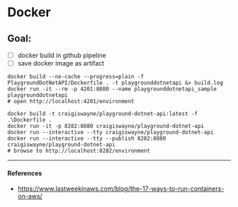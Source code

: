 # Docker

## Goal:
* [ ] docker build in github pipeline
* [ ] save docker image as artifact

```shell
docker build --no-cache --progress=plain -f PlaygroundDotNetAPI/Dockerfile . -t playgrounddotnetapi &> build.log
docker run -it --rm -p 4201:8080 --name playgrounddotnetapi_sample playgrounddotnetapi
# open http://localhost:4201/environment
```

```shell
docker build -t craigiswayne/playground-dotnet-api:latest -f .\Dockerfile .
docker run -it -p 8282:8080 craigiswayne/playground-dotnet-api
docker run --interactive --tty craigiswayne/playground-dotnet-api
docker run --interactive --tty --publish 8282:8080 craigiswayne/playground-dotnet-api
# browse to http://localhost:8282/environment
```

---
#### References
* https://www.lastweekinaws.com/blog/the-17-ways-to-run-containers-on-aws/ 